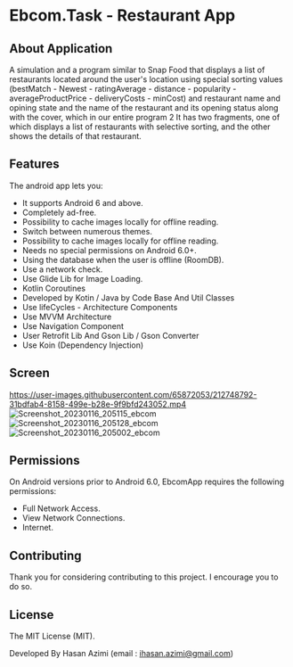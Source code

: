 # Ebcom.Task - Restaurant App

## About Application

A simulation and a program similar to Snap Food that displays a list of restaurants located around
the user's location using special sorting values (bestMatch - Newest - ratingAverage - distance -
popularity - averageProductPrice - deliveryCosts - minCost) and restaurant name and opining state
and the name of the restaurant and its opening status along with the cover, which in our entire
program 2 It has two fragments, one of which displays a list of restaurants with selective sorting,
and the other shows the details of that restaurant.

## Features

The android app lets you:

- It supports Android 6 and above.
- Completely ad-free.
- Possibility to cache images locally for offline reading.
- Switch between numerous themes.
- Possibility to cache images locally for offline reading.
- Needs no special permissions on Android 6.0+.
- Using the database when the user is offline (RoomDB).
- Use a network check.
- Use Glide Lib for Image Loading.
- Kotlin Coroutines
- Developed by Kotin / Java by Code Base And Util Classes
- Use lifeCycles - Architecture Components
- Use MVVM Architecture
- Use Navigation Component
- User Retrofit Lib And Gson Lib / Gson Converter
- Use Koin (Dependency Injection)

## Screen

https://user-images.githubusercontent.com/65872053/212748792-31bdfab4-8158-499e-b28e-9f9bfd243052.mp4
![Screenshot_20230116_205115_ebcom](https://user-images.githubusercontent.com/65872053/212748938-c4d91986-dd56-4882-8980-96fed9160e24.jpg)
![Screenshot_20230116_205128_ebcom](https://user-images.githubusercontent.com/65872053/212748996-906358ed-5b14-4a57-b93e-bb813bd0b1bb.jpg)
![Screenshot_20230116_205002_ebcom](https://user-images.githubusercontent.com/65872053/212749040-e93d88ea-ebdb-487e-a425-5c7356cabcf2.jpg)

## Permissions

On Android versions prior to Android 6.0, EbcomApp requires the following permissions:

- Full Network Access.
- View Network Connections.
- Internet.

## Contributing

Thank you for considering contributing to this project. I encourage you to do so.

## License

The MIT License (MIT).

Developed By Hasan Azimi (email : ihasan.azimi@gmail.com)
